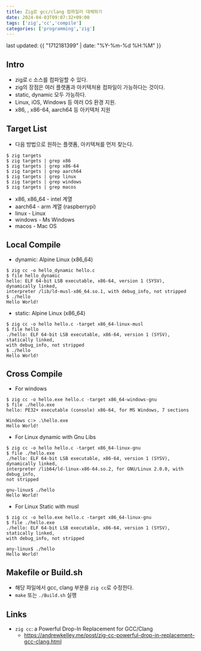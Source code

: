 ```yaml
---
title: Zig로 gcc/clang 컴파일러 대체하기
date: 2024-04-03T09:07:32+09:00
tags: ['zig','cc','compile']
categories: ['programming','zig']
---
```


last updated: {{ "1712181399" | date: "%Y-%m-%d %H:%M" }}

## Intro

* zig로 c 소스를 컴파일할 수 있다.
* zig의 장점은 여러 플랫폼과 아키텍처용 컴파일이 가능하다는 것이다.
* static, dynamic 모두 가능하다.
* Linux, iOS, Windows 등 여러 OS 환경 지원.
* x86, , x86-64, aarch64 등 아키텍처 지원

## Target List

* 다음 방법으로 원하는 플랫폼, 아키텍쳐를 먼저 찾는다.

```console
$ zig targets
$ zig targets | grep x86
$ zig targets | grep x86-64
$ zig targets | grep aarch64
$ zig targets | grep linux
$ zig targets | grep windows
$ zig targets | grep macos
```
- x86, x86_64 - intel 계열
- aarch64 - arm 계열 (raspberrypi)
- linux - Linux
- windows - Ms Windows
- macos - Mac OS

## Local Compile

* dynamic: Alpine Linux (x86_64)

```console
$ zig cc -o hello_dynamic hello.c
$ file hello_dynamic
hello: ELF 64-bit LSB executable, x86-64, version 1 (SYSV), dynamically linked, 
interpreter /lib/ld-musl-x86_64.so.1, with debug_info, not stripped
$ ./hello
Hello World!
```

* static: Alpine Linux (x86_64)

```console
$ zig cc -o hello hello.c -target x86_64-linux-musl
$ file hello
./hello: ELF 64-bit LSB executable, x86-64, version 1 (SYSV), statically linked,
with debug_info, not stripped
$ ./hello
Hello World!
```

## Cross Compile

* For windows

```console
$ zig cc -o hello.exe hello.c -target x86_64-windows-gnu
$ file ./hello.exe
hello: PE32+ executable (console) x86-64, for MS Windows, 7 sections

Windows c:> .\hello.exe
Hello World!
```

* For Linux dynamic with Gnu Libs

```console
$ zig cc -o hello hello.c -target x86_64-linux-gnu
$ file ./hello.exe
./hello: ELF 64-bit LSB executable, x86-64, version 1 (SYSV), dynamically linked, 
interpreter /lib64/ld-linux-x86-64.so.2, for GNU/Linux 2.0.0, with debug_info,
not stripped

gnu-linux$ ./hello
Hello World!
```

* For Linux Static with musl

```console
$ zig cc -o hello.exe hello.c -target x86_64-linux-gnu
$ file ./hello.exe
./hello: ELF 64-bit LSB executable, x86-64, version 1 (SYSV), statically linked,
with debug_info, not stripped

any-linux$ ./hello
Hello World!
```

## Makefile or Build.sh

* 해당 파일에서 gcc, clang 부분을 `zig cc`로 수정한다.
* `make` 또는 `./Build.sh` 실행

## Links

* `zig cc`: a Powerful Drop-In Replacement for GCC/Clang
	- <https://andrewkelley.me/post/zig-cc-powerful-drop-in-replacement-gcc-clang.html>
